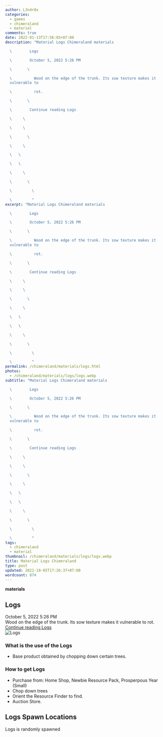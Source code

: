 ```yaml
---
author: L3n4r0x
categories:
  - games
  - chimeraland
  - material
comments: true
date: 2022-01-13T17:56:03+07:00
description: "Material Logs Chimeraland materials

  \        Logs

  \        October 5, 2022 5:26 PM

  \       \ 

  \          Wood on the edge of the trunk. Its sow texture makes it
  vulnerable to

  \          rot.

  \       \ 

  \        Continue reading Logs

  \     \ 

  \     \ 

  \       \ 

  \     \ 

  \   \ 

  \   \ 

  \     \ 

  \       \ 

  \         \ 

  \         "
excerpt: "Material Logs Chimeraland materials

  \        Logs

  \        October 5, 2022 5:26 PM

  \       \ 

  \          Wood on the edge of the trunk. Its sow texture makes it
  vulnerable to

  \          rot.

  \       \ 

  \        Continue reading Logs

  \     \ 

  \     \ 

  \       \ 

  \     \ 

  \   \ 

  \   \ 

  \     \ 

  \       \ 

  \         \ 

  \         "
permalink: /chimeraland/materials/logs.html
photos:
  - /chimeraland/materials/logs/logs.webp
subtitle: "Material Logs Chimeraland materials

  \        Logs

  \        October 5, 2022 5:26 PM

  \       \ 

  \          Wood on the edge of the trunk. Its sow texture makes it
  vulnerable to

  \          rot.

  \       \ 

  \        Continue reading Logs

  \     \ 

  \     \ 

  \       \ 

  \     \ 

  \   \ 

  \   \ 

  \     \ 

  \       \ 

  \         \ 

  \         "
tags:
  - chimeraland
  - material
thumbnail: /chimeraland/materials/logs/logs.webp
title: Material Logs Chimeraland
type: post
updated: 2022-10-05T17:26:37+07:00
wordcount: 874
---
```


<link
  rel="stylesheet"
  href="https://rawcdn.githack.com/dimaslanjaka/Web-Manajemen/870a349/css/bootstrap-5-3-0-alpha3-wrapper.css"
/>
<section id="bootstrap-wrapper">
  <div data-bs-theme="dark">
    <div
      class="row g-0 border rounded overflow-hidden flex-md-row mb-4 shadow-sm position-relative bg-dark text-light"
    >
      <div class="col p-4 d-flex flex-column position-static">
        <strong class="d-inline-block mb-2 text-success">materials</strong>
        <h2 class="mb-0">Logs</h2>
        <div class="mb-1 text-muted">October 5, 2022 5:26 PM</div>
        <div class="mb-2 border p-1">
          Wood on the edge of the trunk. Its sow texture makes it vulnerable to
          rot.
        </div>
        <a
          href="/chimeraland/materials/logs.html"
          class="stretched-link d-none text-primary"
          >Continue reading Logs</a
        >
      </div>
      <div class="col-auto d-none d-md-block d-lg-block">
        <img
          src="https://www.webmanajemen.com/chimeraland/materials/logs/logs.webp"
          alt="Logs"
        />
      </div>
    </div>
    <div class="row">
      <div class="col-lg-6 col-12 mb-2">
        <div class="card">
          <div class="card-body">
            <h3 class="card-title">What is the use of the Logs</h3>
            <div class="card-text">
              <ul>
                <li>Base product obtained by chopping down certain trees.</li>
              </ul>
            </div>
          </div>
        </div>
      </div>
      <div class="col-lg-6 col-12 mb-2">
        <div class="card">
          <div class="card-body">
            <h3 class="card-title">How to get Logs</h3>
            <div class="card-text">
              <ul>
                <li>
                  Purchase from: Home Shop, Newbie Resource Pack, Prosperpous
                  Year (Small)
                </li>
                <li>Chop down trees</li>
                <li>Orient the Resource Finder to find.</li>
                <li>Auction Store.</li>
              </ul>
            </div>
          </div>
        </div>
      </div>
      <div class="col-12 mb-2">
        <h2>Logs Spawn Locations</h2>
        <p>Logs is randomly spawned</p>
      </div>
    </div>
  </div>
</section>
